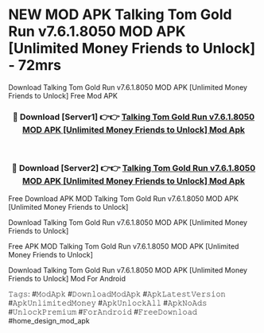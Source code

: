 # NEW MOD APK Talking Tom Gold Run v7.6.1.8050 MOD APK [Unlimited Money Friends to Unlock] - 72mrs
Download Talking Tom Gold Run v7.6.1.8050 MOD APK [Unlimited Money Friends to Unlock] Free Mod APK

<div align="center">
<h3>🔴 Download [Server1] 👉👉 <a href="https://apk-comot.site?title=Talking_Tom_Gold_Run_v7.6.1.8050_MOD_APK_[Unlimited_Money_Friends_to_Unlock]">Talking Tom Gold Run v7.6.1.8050 MOD APK [Unlimited Money Friends to Unlock] Mod Apk</a></h3><br>

<h3>🔴 Download [Server2] 👉👉 <a href="https://apk-comot.site?title=Talking_Tom_Gold_Run_v7.6.1.8050_MOD_APK_[Unlimited_Money_Friends_to_Unlock]">Talking Tom Gold Run v7.6.1.8050 MOD APK [Unlimited Money Friends to Unlock] Mod Apk</a></h3>
</div>


Free Download APK MOD Talking Tom Gold Run v7.6.1.8050 MOD APK [Unlimited Money Friends to Unlock]

Download Talking Tom Gold Run v7.6.1.8050 MOD APK [Unlimited Money Friends to Unlock] 

Free APK MOD Talking Tom Gold Run v7.6.1.8050 MOD APK [Unlimited Money Friends to Unlock] 

Download Talking Tom Gold Run v7.6.1.8050 MOD APK [Unlimited Money Friends to Unlock] Mod For Android

𝚃𝚊𝚐𝚜: #𝙼𝚘𝚍𝙰𝚙𝚔 #𝙳𝚘𝚠𝚗𝚕𝚘𝚊𝚍𝙼𝚘𝚍𝙰𝚙𝚔 #𝙰𝚙𝚔𝙻𝚊𝚝𝚎𝚜𝚝𝚅𝚎𝚛𝚜𝚒𝚘𝚗 #𝙰𝚙𝚔𝚄𝚗𝚕𝚒𝚖𝚒𝚝𝚎𝚍𝙼𝚘𝚗𝚎𝚢 #𝙰𝚙𝚔𝚄𝚗𝚕𝚘𝚌𝚔𝙰𝚕𝚕 #𝙰𝚙𝚔𝙽𝚘𝙰𝚍𝚜 #𝚄𝚗𝚕𝚘𝚌𝚔𝙿𝚛𝚎𝚖𝚒𝚞𝚖 #𝙵𝚘𝚛𝙰𝚗𝚍𝚛𝚘𝚒𝚍 #𝙵𝚛𝚎𝚎𝙳𝚘𝚠𝚗𝚕𝚘𝚊𝚍 #home_design_mod_apk